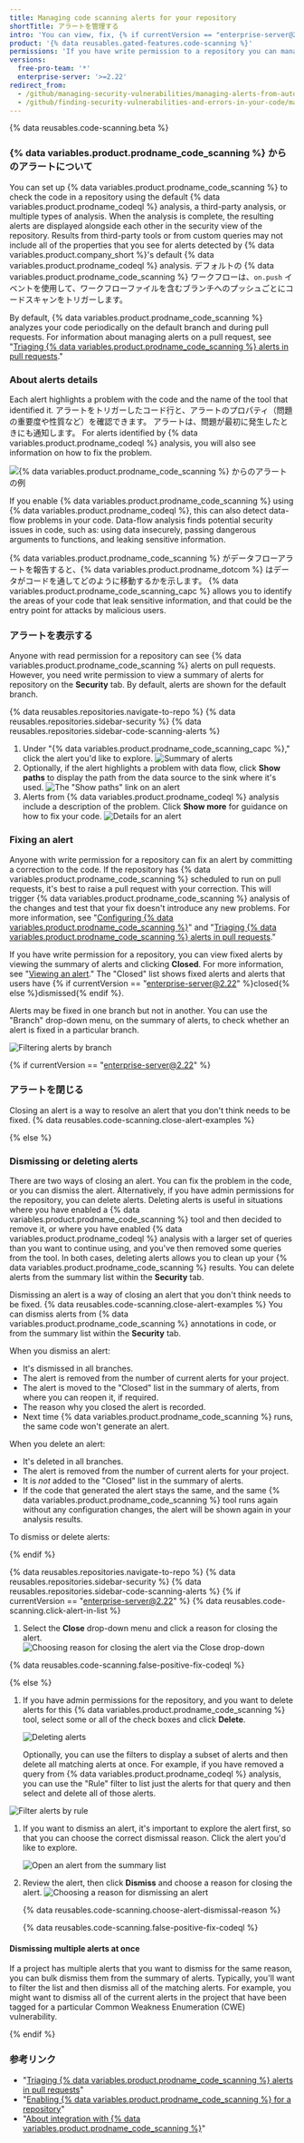 ```yaml
---
title: Managing code scanning alerts for your repository
shortTitle: アラートを管理する
intro: 'You can view, fix, {% if currentVersion == "enterprise-server@2.22" %}or close{% else %}dismiss, or delete{% endif %} alerts for potential vulnerabilities or errors in your project''s code.'
product: '{% data reusables.gated-features.code-scanning %}'
permissions: 'If you have write permission to a repository you can manage {% data variables.product.prodname_code_scanning %} alerts for that repository.'
versions:
  free-pro-team: '*'
  enterprise-server: '>=2.22'
redirect_from:
  - /github/managing-security-vulnerabilities/managing-alerts-from-automated-code-scanning
  - /github/finding-security-vulnerabilities-and-errors-in-your-code/managing-alerts-from-code-scanning
---
```


{% data reusables.code-scanning.beta %}

### {% data variables.product.prodname_code_scanning %} からのアラートについて

You can set up {% data variables.product.prodname_code_scanning %} to check the code in a repository using the default {% data variables.product.prodname_codeql %} analysis, a third-party analysis, or multiple types of analysis. When the analysis is complete, the resulting alerts are displayed alongside each other in the security view of the repository. Results from third-party tools or from custom queries may not include all of the properties that you see for alerts detected by {% data variables.product.company_short %}'s default {% data variables.product.prodname_codeql %} analysis. デフォルトの {% data variables.product.prodname_code_scanning %} ワークフローは、`on.push` イベントを使用して、ワークフローファイルを含むブランチへのプッシュごとにコードスキャンをトリガーします。

By default, {% data variables.product.prodname_code_scanning %} analyzes your code periodically on the default branch and during pull requests. For information about managing alerts on a pull request, see "[Triaging {% data variables.product.prodname_code_scanning %} alerts in pull requests](/github/finding-security-vulnerabilities-and-errors-in-your-code/triaging-code-scanning-alerts-in-pull-requests)."

### About alerts details

Each alert highlights a problem with the code and the name of the tool that identified it. アラートをトリガーしたコード行と、アラートのプロパティ（問題の重要度や性質など）を確認できます。 アラートは、問題が最初に発生したときにも通知します。 For alerts identified by {% data variables.product.prodname_codeql %} analysis, you will also see information on how to fix the problem.

![{% data variables.product.prodname_code_scanning %} からのアラートの例](/assets/images/help/repository/code-scanning-alert.png)

If you enable {% data variables.product.prodname_code_scanning %} using {% data variables.product.prodname_codeql %}, this can also detect data-flow problems in your code. Data-flow analysis finds potential security issues in code, such as: using data insecurely, passing dangerous arguments to functions, and leaking sensitive information.

{% data variables.product.prodname_code_scanning %} がデータフローアラートを報告すると、{% data variables.product.prodname_dotcom %} はデータがコードを通してどのように移動するかを示します。 {% data variables.product.prodname_code_scanning_capc %} allows you to identify the areas of your code that leak sensitive information, and that could be the entry point for attacks by malicious users.

### アラートを表示する

Anyone with read permission for a repository can see {% data variables.product.prodname_code_scanning %} alerts on pull requests. However, you need write permission to view a summary of alerts for repository on the **Security** tab. By default, alerts are shown for the default branch.

{% data reusables.repositories.navigate-to-repo %}
{% data reusables.repositories.sidebar-security %}
{% data reusables.repositories.sidebar-code-scanning-alerts %}
1. Under "{% data variables.product.prodname_code_scanning_capc %}," click the alert you'd like to explore. ![Summary of alerts](/assets/images/help/repository/code-scanning-click-alert.png)
1. Optionally, if the alert highlights a problem with data flow, click **Show paths** to display the path from the data source to the sink where it's used. ![The "Show paths" link on an alert](/assets/images/help/repository/code-scanning-show-paths.png)
1. Alerts from {% data variables.product.prodname_codeql %} analysis include a description of the problem. Click **Show more** for guidance on how to fix your code. ![Details for an alert](/assets/images/help/repository/code-scanning-alert-details.png)

### Fixing an alert

Anyone with write permission for a repository can fix an alert by committing a correction to the code. If the repository has {% data variables.product.prodname_code_scanning %} scheduled to run on pull requests, it's best to raise a pull request with your correction. This will trigger {% data variables.product.prodname_code_scanning %} analysis of the changes and test that your fix doesn't introduce any new problems. For more information, see "[Configuring {% data variables.product.prodname_code_scanning %}](/github/finding-security-vulnerabilities-and-errors-in-your-code/configuring-code-scanning)" and "[Triaging {% data variables.product.prodname_code_scanning %} alerts in pull requests](/github/finding-security-vulnerabilities-and-errors-in-your-code/triaging-code-scanning-alerts-in-pull-requests)."

If you have write permission for a repository, you can view fixed alerts by viewing the summary of alerts and clicking **Closed**. For more information, see "[Viewing an alert](#viewing-an-alert)." The "Closed" list shows fixed alerts and alerts that users have {% if currentVersion == "enterprise-server@2.22" %}closed{% else %}dismissed{% endif %}.

Alerts may be fixed in one branch but not in another. You can use the "Branch" drop-down menu, on the summary of alerts, to check whether an alert is fixed in a particular branch.

![Filtering alerts by branch](/assets/images/help/repository/code-scanning-branch-filter.png)

{% if currentVersion == "enterprise-server@2.22" %}

### アラートを閉じる

Closing an alert is a way to resolve an alert that you don't think needs to be fixed. {% data reusables.code-scanning.close-alert-examples %}

{% else %}

### Dismissing or deleting alerts

There are two ways of closing an alert. You can fix the problem in the code, or you can dismiss the alert. Alternatively, if you have admin permissions for the repository, you can delete alerts. Deleting alerts is useful in situations where you have enabled a {% data variables.product.prodname_code_scanning %} tool and then decided to remove it, or where you have enabled {% data variables.product.prodname_codeql %} analysis with a larger set of queries than you want to continue using, and you've then removed some queries from the tool. In both cases, deleting alerts allows you to clean up your {% data variables.product.prodname_code_scanning %} results. You can delete alerts from the summary list within the **Security** tab.

Dismissing an alert is a way of closing an alert that you don't think needs to be fixed. {% data reusables.code-scanning.close-alert-examples %} You can dismiss alerts from {% data variables.product.prodname_code_scanning %} annotations in code, or from the summary list within the **Security** tab.

When you dismiss an alert:

- It's dismissed in all branches.
- The alert is removed from the number of current alerts for your project.
- The alert is moved to the "Closed" list in the summary of alerts, from where you can reopen it, if required.
- The reason why you closed the alert is recorded.
- Next time {% data variables.product.prodname_code_scanning %} runs, the same code won't generate an alert.

When you delete an alert:

- It's deleted in all branches.
- The alert is removed from the number of current alerts for your project.
- It is _not_ added to the "Closed" list in the summary of alerts.
- If the code that generated the alert stays the same, and the same {% data variables.product.prodname_code_scanning %} tool runs again without any configuration changes, the alert will be shown again in your analysis results.

To dismiss or delete alerts:

{% endif %}

{% data reusables.repositories.navigate-to-repo %}
{% data reusables.repositories.sidebar-security %}
{% data reusables.repositories.sidebar-code-scanning-alerts %}
{% if currentVersion == "enterprise-server@2.22" %}
{% data reusables.code-scanning.click-alert-in-list %}
1. Select the **Close** drop-down menu and click a reason for closing the alert.    
   ![Choosing reason for closing the alert via the Close drop-down](/assets/images/help/repository/code-scanning-alert-close-drop-down.png)

{% data reusables.code-scanning.false-positive-fix-codeql %}

{% else %}

1. If you have admin permissions for the repository, and you want to delete alerts for this {% data variables.product.prodname_code_scanning %} tool, select some or all of the check boxes and click **Delete**.

   ![Deleting alerts](/assets/images/help/repository/code-scanning-delete-alerts.png)

   Optionally, you can use the filters to display a subset of alerts and then delete all matching alerts at once. For example, if you have removed a query from {% data variables.product.prodname_codeql %} analysis, you can use the "Rule" filter to list just the alerts for that query and then select and delete all of those alerts.

  ![Filter alerts by rule](/assets/images/help/repository/code-scanning-filter-by-rule.png)

1. If you want to dismiss an alert, it's important to explore the alert first, so that you can choose the correct dismissal reason. Click the alert you'd like to explore.

   ![Open an alert from the summary list](/assets/images/help/repository/code-scanning-click-alert.png)

1. Review the alert, then click **Dismiss** and choose a reason for closing the alert. ![Choosing a reason for dismissing an alert](/assets/images/help/repository/code-scanning-alert-close-drop-down.png)

   {% data reusables.code-scanning.choose-alert-dismissal-reason %}

   {% data reusables.code-scanning.false-positive-fix-codeql %}

#### Dismissing multiple alerts at once

If a project has multiple alerts that you want to dismiss for the same reason, you can bulk dismiss them from the summary of alerts. Typically, you'll want to filter the list and then dismiss all of the matching alerts. For example, you might want to dismiss all of the current alerts in the project that have been tagged for a particular Common Weakness Enumeration (CWE) vulnerability.

{% endif %}

### 参考リンク

- "[Triaging {% data variables.product.prodname_code_scanning %} alerts in pull requests](/github/finding-security-vulnerabilities-and-errors-in-your-code/triaging-code-scanning-alerts-in-pull-requests)"
- "[Enabling {% data variables.product.prodname_code_scanning %} for a repository](/github/finding-security-vulnerabilities-and-errors-in-your-code/enabling-code-scanning-for-a-repository)"
- "[About integration with {% data variables.product.prodname_code_scanning %}](/github/finding-security-vulnerabilities-and-errors-in-your-code/about-integration-with-code-scanning)"

